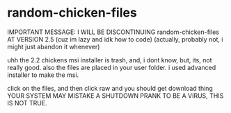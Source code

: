 # random-chicken-files

IMPORTANT MESSAGE: I WILL BE DISCONTINUING random-chicken-files AT VERSION 2.5 (cuz im lazy and idk how to code)
(actually, probably not, i might just abandon it whenever)

uhh the 2.2 chickens msi installer is trash, and, i dont know, but, its, not really good. also the files are placed in your user folder. i used advanced installer to make the msi.

click on the files, and then click raw and you should get download thing
YOUR SYSTEM MAY MISTAKE A SHUTDOWN PRANK TO BE A VIRUS, THIS IS NOT TRUE.
